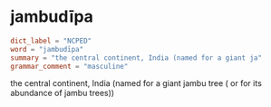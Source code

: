 # jambudīpa

``` toml
dict_label = "NCPED"
word = "jambudīpa"
summary = "the central continent, India (named for a giant ja"
grammar_comment = "masculine"
```

the central continent, India (named for a giant jambu tree ( or for its abundance of jambu trees))

